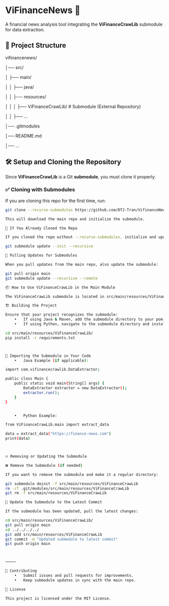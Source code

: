 

# ViFinanceNews 🚀
A financial news analysis tool integrating the **ViFinanceCrawLib** submodule for data extraction.

## 📂 Project Structure


vifinancenews/

│── src/

│   ├── main/

│   │   ├── java/

│   │   ├── resources/

│   │   │   ├── ViFinanceCrawLib/  # Submodule (External Repository)

│   │   ├── …

│── .gitmodules

│── README.md

│── …


## 🛠️ **Setup and Cloning the Repository**
Since **ViFinanceCrawLib** is a Git **submodule**, you must clone it properly.

### ✅ **Cloning with Submodules**
If you are cloning this repo for the first time, run:
```bash
git clone --recurse-submodules https://github.com/DTJ-Tran/VifinanceNews.git

This will download the main repo and initialize the submodule.

🔄 If You Already Cloned the Repo

If you cloned the repo without --recurse-submodules, initialize and update the submodule manually:

git submodule update --init --recursive

🔄 Pulling Updates for Submodules

When you pull updates from the main repo, also update the submodule:

git pull origin main
git submodule update --recursive --remote

📦 How to Use ViFinanceCrawLib in the Main Module

The ViFinanceCrawLib submodule is located in src/main/resources/ViFinanceCrawLib/.

🏗 Building the Project

Ensure that your project recognizes the submodule:
	•	If using Java & Maven, add the submodule directory to your pom.xml.
	•	If using Python, navigate to the submodule directory and install dependencies:

cd src/main/resources/ViFinanceCrawLib/
pip install -r requirements.txt



📜 Importing the Submodule in Your Code
	•	Java Example (if applicable):

import com.vifinancecrawlib.DataExtractor;

public class Main {
    public static void main(String[] args) {
        DataExtractor extractor = new DataExtractor();
        extractor.run();
    }
}


	•	Python Example:

from ViFinanceCrawLib.main import extract_data

data = extract_data("https://finance-news.com")
print(data)



🔥 Removing or Updating the Submodule

❌ Remove the Submodule (if needed)

If you want to remove the submodule and make it a regular directory:

git submodule deinit -f src/main/resources/ViFinanceCrawLib
rm -rf .git/modules/src/main/resources/ViFinanceCrawLib
git rm -f src/main/resources/ViFinanceCrawLib

🔄 Update the Submodule to the Latest Commit

If the submodule has been updated, pull the latest changes:

cd src/main/resources/ViFinanceCrawLib/
git pull origin main
cd ../../../../
git add src/main/resources/ViFinanceCrawLib
git commit -m "Updated submodule to latest commit"
git push origin main



⸻

📝 Contributing
	•	Submit issues and pull requests for improvements.
	•	Keep submodule updates in sync with the main repo.

📄 License

This project is licensed under the MIT License.

